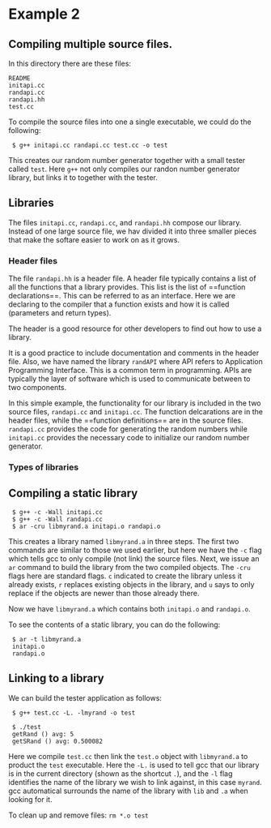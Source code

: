 # Example 2

## Compiling multiple source files.

In this directory there are these files:

```
README
initapi.cc
randapi.cc
randapi.hh
test.cc
```

To compile the source files into one a single executable, we could do the following:
```
 $ g++ initapi.cc randapi.cc test.cc -o test
```
This creates our random number generator together with a small tester called `test`.
Here `g++` not only compiles our randon number generator library, but links it to together with the tester.

## Libraries

The files `initapi.cc`, `randapi.cc`, and `randapi.hh` compose our library.  Instead of one large source file, we hav
divided it into three smaller pieces that make the softare easier to work on as it grows.

### Header files

The file `randapi.hh` is a header file.  A header file typically contains a list of all the functions that a library provides.
This list is the list of ==function declarations==.  This can be referred to as an interface.  Here we are declaring to
the compiler that a function exists and how it is called (parameters and return types).

The header is a good resource for other developers to find out how to use a library.

It is a good practice to include documentation and comments in the header file.  Also, we have named the library `randAPI`
where API refers to Application Programming Interface.  This is a common term in programming.  APIs are typically the
layer of software which is used to communicate between to two components.

In this simple example, the functionality for our library is included in the two source files, `randapi.cc` and `initapi.cc`.
The function delcarations are in the header files, while the ==function definitions== are in the source files.  `randapi.cc`
provides the code for generating the random numbers while `initapi.cc` provides the necessary code to initialize our random
number generator.



### Types of libraries

## Compiling a static library

```
 $ g++ -c -Wall initapi.cc
 $ g++ -c -Wall randapi.cc
 $ ar -cru libmyrand.a initapi.o randapi.o
```

This creates a library named `libmyrand.a` in three steps.  The first two commands are similar to those we used earlier,
but here we have the `-c` flag which tells gcc to only compile (not link) the source files.  Next, we issue an `ar` command
to build the library from the two compiled objects.  The `-cru` flags here are standard flags.  `c` indicated to create the
library unless it already exists, `r` replaces existing objects in the library, and `u` says to only replace if the objects
are newer than those already there.

Now we have `libmyrand.a` which contains both `initapi.o` and `randapi.o`.

To see the contents of a static library, you can do the following:
```
 $ ar -t libmyrand.a
 initapi.o
 randapi.o
```

## Linking to a library

We can build the tester application as follows:

```
 $ g++ test.cc -L. -lmyrand -o test

 $ ./test
 getRand () avg: 5
 getSRand () avg: 0.500082
```

Here we compile `test.cc` then link the `test.o` object with `libmyrand.a` to product the `test` executable.  Here the `-L.`
is used to tell gcc that our library is in the current directory (shown as the shortcut `.`), and the `-l` flag identifies
the name of the library we wish to link against, in this case `myrand`.  gcc automatical surrounds the name of the library
with `lib` and `.a` when looking for it.

To clean up and remove files: `rm *.o test`
